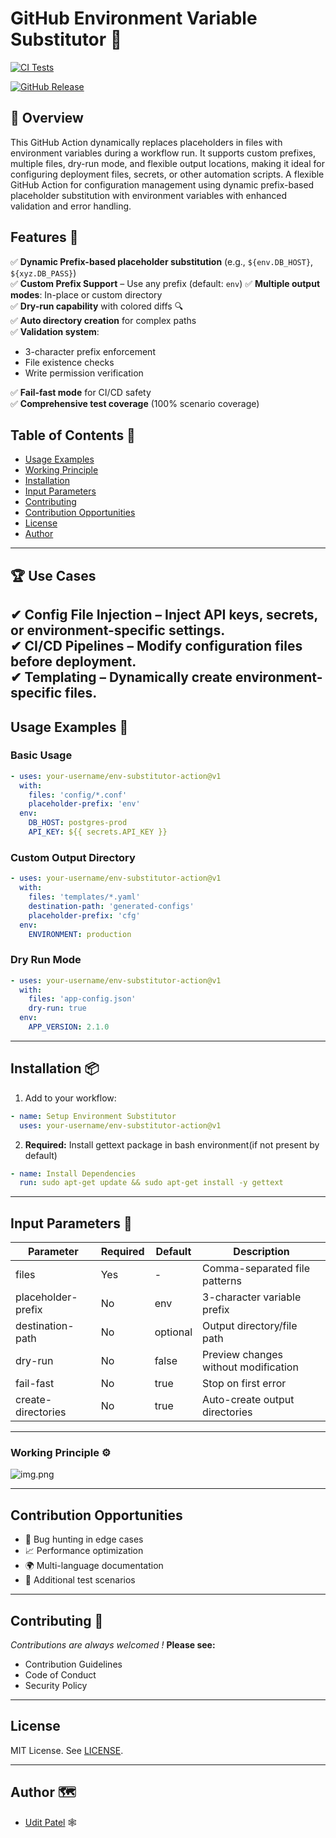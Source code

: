 # GitHub Environment Variable Substitutor 🔄

[![CI Tests](https://github.com/<your-username>/env-substitutor-action/actions/workflows/ci.yml/badge.svg)](https://github.com/<your-username>/env-substitutor-action/actions)

[![GitHub Release](https://img.shields.io/github/v/release/<your-username>/env-substitutor-action)](https://github.com/<your-username>/env-substitutor-action/releases)

## 🚀 **Overview**
This GitHub Action dynamically replaces placeholders in files with environment variables during a workflow run.
It supports custom prefixes, multiple files, dry-run mode, and flexible output locations, making it ideal for configuring deployment files, secrets, or other automation scripts.
A flexible GitHub Action for configuration management using dynamic prefix-based placeholder substitution with environment 
variables with enhanced validation and error handling.

## Features 🌟

✅ **Dynamic Prefix-based placeholder substitution** (e.g., `${env.DB_HOST}`, `${xyz.DB_PASS}`)  
✅ **Custom Prefix Support** – Use any prefix (default: `env`)
✅ **Multiple output modes**: In-place or custom directory  
✅ **Dry-run capability** with colored diffs 🔍  
✅ **Auto directory creation** for complex paths  
✅ **Validation system**:

- 3-character prefix enforcement
- File existence checks
- Write permission verification

✅ **Fail-fast mode** for CI/CD safety  
✅ **Comprehensive test coverage** (100% scenario coverage)

## Table of Contents 📖

- [Usage Examples](#usage-examples-)
- [Working Principle](#working-principle-)
- [Installation](#installation-)
- [Input Parameters](#input-parameters-)
- [Contributing](#contributing-)
- [Contribution Opportunities](#contribution-opportunities)
- [License](#license-)
- [Author](#author-)


---
## 🏆 Use Cases

✔ **Config File Injection** – Inject API keys, secrets, or environment-specific settings.  
✔ **CI/CD Pipelines** – Modify configuration files before deployment.  
✔ **Templating** – Dynamically create environment-specific files.
---
## Usage Examples 🚀

### Basic Usage

```yaml
- uses: your-username/env-substitutor-action@v1
  with:
    files: 'config/*.conf'
    placeholder-prefix: 'env'
  env:
    DB_HOST: postgres-prod
    API_KEY: ${{ secrets.API_KEY }}
```

### Custom Output Directory

```yaml
- uses: your-username/env-substitutor-action@v1
  with:
    files: 'templates/*.yaml'
    destination-path: 'generated-configs'
    placeholder-prefix: 'cfg'
  env:
    ENVIRONMENT: production
```

### Dry Run Mode

```yaml
- uses: your-username/env-substitutor-action@v1
  with:
    files: 'app-config.json'
    dry-run: true
  env:
    APP_VERSION: 2.1.0
```
---
## Installation 📦

1. Add to your workflow:
```yaml
- name: Setup Environment Substitutor
  uses: your-username/env-substitutor-action@v1
```
2. **Required:** Install gettext package in bash environment(if not present by default)
```yaml
- name: Install Dependencies
  run: sudo apt-get update && sudo apt-get install -y gettext
```
--- 
## Input Parameters 📝

| Parameter	          | Required	 | Default    | 	Description                         |
|---------------------|-----------|------------|--------------------------------------|
| files               | 	Yes	     | -          | 	Comma-separated file patterns       |
| placeholder-prefix	 | No	       | env        | 	3-character variable prefix         |
| destination-path	   | No        | 	optional	 | Output directory/file path           |
| dry-run	            | No        | 	false	    | Preview changes without modification |
| fail-fast	          | No        | 	true	     | Stop on first error                  |
| create-directories	 | No        | 	true      | 	Auto-create output directories      |
---
### Working Principle ⚙

![img.png](templates/flow_diagram.png)

[//]: # (alternate)

[//]: # (<img src="templates/flow_diagram.png" alt="Description" width="200" height="500">)

---
## Contribution Opportunities
- 🐛 Bug hunting in edge cases
- 📈 Performance optimization
- 🌍 Multi-language documentation 
- 🧪 Additional test scenarios
---
## Contributing 🤝
_Contributions are always welcomed !_ **Please see:**
- Contribution Guidelines 
- Code of Conduct
- Security Policy
---
## License
MIT License. See [LICENSE](LICENSE).

---

## Author 🗺️
- [Udit Patel](https://www.linkedin.com/in/udit-patel-69b313113/) 🕸️





